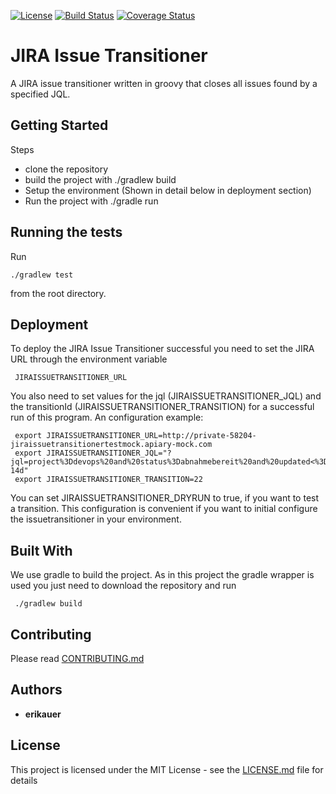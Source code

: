 [![License](https://img.shields.io/apm/l/vim-mode.svg)](https://github.com/erikauer/jira-issue-transitioner/blob/master/LICENSE.md)
[![Build Status](https://travis-ci.org/erikauer/jira-issue-transitioner.svg?branch=master)](https://travis-ci.org/erikauer/jira-issue-transitioner)
[![Coverage Status](https://coveralls.io/repos/github/erikauer/jira-issue-transitioner/badge.svg?branch=master&service=github)](https://coveralls.io/github/erikauer/jira-issue-transitioner?branch=master)

# JIRA Issue Transitioner 

A JIRA issue transitioner written in groovy that closes all issues found by a specified JQL.

## Getting Started

Steps

* clone the repository
* build the project with ./gradlew build
* Setup the environment (Shown in detail below in deployment section)
* Run the project with ./gradle run

## Running the tests

Run

    ./gradlew test
    
from the root directory.

## Deployment

To deploy the JIRA Issue Transitioner successful you need to set the JIRA URL through the environment variable

     JIRAISSUETRANSITIONER_URL
     
 You also need to set values for the jql (JIRAISSUETRANSITIONER_JQL) and the transitionId 
 (JIRAISSUETRANSITIONER_TRANSITION) for a successful run of this program. An configuration example:
 
     export JIRAISSUETRANSITIONER_URL=http://private-58204-jiraissuetransitionertestmock.apiary-mock.com
     export JIRAISSUETRANSITIONER_JQL="?jql=project%3Ddevops%20and%20status%3Dabnahmebereit%20and%20updated<%3D-14d"
     export JIRAISSUETRANSITIONER_TRANSITION=22
     
You can set JIRAISSUETRANSITIONER_DRYRUN to true, if you want to test a transition. This configuration is
convenient if you want to initial configure the issuetransitioner in your environment.

## Built With

We use gradle to build the project. As in this project the gradle wrapper is used you just need to download
the repository and run 

     ./gradlew build

## Contributing

Please read [CONTRIBUTING.md](CONTRIBUTING.md)

## Authors

* **erikauer**

## License

This project is licensed under the MIT License - see the [LICENSE.md](LICENSE.md) file for details
